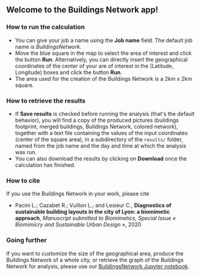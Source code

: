 ## Welcome to the Buildings Network app!

### How to run the calculation
 - You can give your job a name using the **Job name** field. The default job name is *BuildingsNetwork*.
 - Move the blue square in the map to select the area of interest and click the button **Run**. Alternatively, you can directly insert the geographical coordinates of the center of your are of interest in the (Latitude, Longitude) boxes and click the button **Run**.
 - The area used for the creation of the Buildings Network is a 2km x 2km square.

### How to retrieve the results
- If **Save results** is checked before running the analysis (that's the default behavior), you will find a copy of the produced pictures (buildings footprint, merged buildings, Buildings Network, colored network), together with a text file containing the values of the input coordinates (center of the square area), in a subdirectory of the  `results/` folder, named from the job name and the day and time at which the analysis was run.
- You can also download the results by clicking on **Download** once the calculation has finished.

### How to cite
If you use the Buildings Network in your work, please cite 
- Pacini L.; Cazabet R.; Vuillon L.; and Lesieur C., **Diagnostics of sustainable building layouts in the city of Lyon: a biomimetic approach**, *Manuscript submitted to Biomimetics, Special Issue « Biomimicry and Sustainable Urban Design »*, 2020

### Going further

If you want to customize the size of the geographical area, produce the Buildings Network of a whole city, or retrieve the graph of the Buildings Network for analysis, please use our [BuildingsNetwork Jupyter notebook]("https://github.com/lorpac/building-network").
